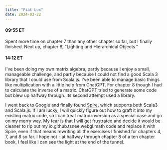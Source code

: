 ```yaml
---
title: "Fiat Lux"
date: 2024-03-22
---
```

#### 09:55 ET

Spent more time on chapter 7 than any other chapter so far, but I finally finished.
Next up, chapter 8, "Lighting and Hierarchical Objects."

#### 14:12 ET

I've been doing my own matrix algebra, partly because I enjoy a small, manageable challenge, and partly because I could not
find a good Scala 3 library that I could use from Scala.js. I've been able to manage basic things like multiplication with a
little help from ChatGPT. For chapter 8 though I had to calculate the inverse of a matrix. ChatGPT tried to generate some code
but blew up halfway through. Its second attempt used a library.

I went back to Google and finally found [Spire](https://typelevel.org/spire/), which supports both Scala3 and Scala.js.
If I am lucky, I will quickly figure out how to graft it into my existing matrix code, so I can treat matrix inversion as a
special case and go on my merry way. My fear is that I will get frustrated and decide it would be cleaner to rip out my
io.github.tsnee.webgl.math code and replace it with Spire, even if that means rewriting all the exercises I finished for
chapters 4, 7, and 8 so far.
I hope not - at halfway through chapter 8 of a ten chapter book, I feel like I can see the light at the end of the tunnel.
